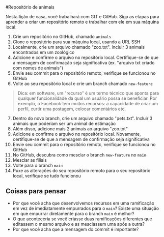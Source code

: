 #Repositório de animais

Nesta lição de casa, você trabalhará com GIT e GitHub. Siga as etapas para aprender a criar um repositório remoto e trabalhar com ele em sua máquina local:

1. Crie um repositório no GitHub, chamado `animals`
2. Clone o repositório para sua máquina local, usando a URL SSH
3. Localmente, crie um arquivo chamado "zoo.txt". Incluir 3 animais encontrados em um zoológico
4. Adicione e confirme o arquivo no repositório local. Certifique-se de que a mensagem de confirmação seja significativa (ex. "arquivo txt criado com nomes de animais")
5. Envie seu commit para o repositório remoto, verifique se funcionou no GitHub
6. Volte ao seu repositório local e crie um branch chamado `new-feature`

> Dica: em software, um "recurso" é um termo técnico que aponta para qualquer funcionalidade da qual um usuário possa se beneficiar. Por exemplo, o Facebook tem muitos recursos: a capacidade de criar um perfil, curtir uma postagem, colocar comentários etc.

7. Dentro do novo branch, crie um arquivo chamado "pets.txt". Incluir 3 animais que poderiam ser um animal de estimação
8. Além disso, adicione mais 2 animais ao arquivo "zoo.txt"
9. Adicione e confirme o arquivo no repositório local. Novamente, certifique-se de que a mensagem de confirmação seja significativa
10. Envie seu commit para o repositório remoto, verifique se funcionou no GitHub
11. No GitHub, descubra como mesclar o branch `new-feature` no `main`
12. Mesclar as filiais
13. Volte para o branch `main`
14. Puxe as alterações do seu repositório remoto para o seu repositório local, verifique se tudo funcionou

## Coisas para pensar

- Por que você acha que desenvolvemos recursos em uma ramificação em vez de imediatamente empurrados para o `main`? Existe uma situação em que empurrar diretamente para o branch `main` é melhor?
- O que aconteceria se você criasse duas ramificações diferentes que editassem o mesmo arquivo e as mesclassem uma após a outra?
- Por que você acha que a mensagem do commit é importante?
